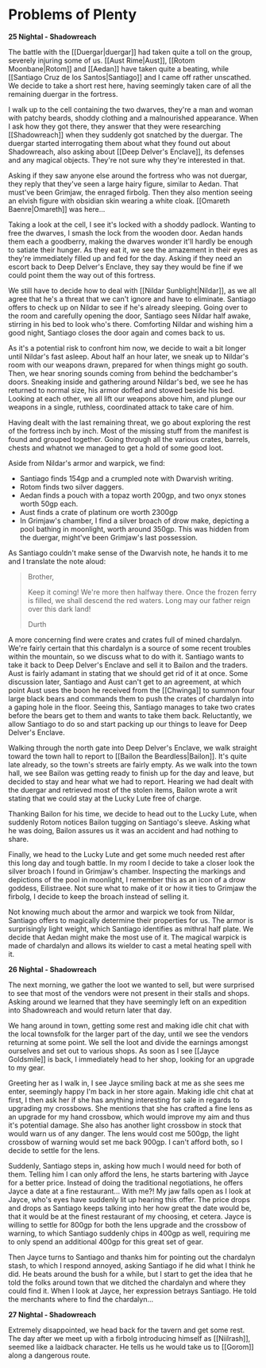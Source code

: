 # Problems of Plenty

**25 Nightal - Shadowreach**

The battle with the [[Duergar|duergar]] had taken quite a toll on the group, severely injuring some of us. [[Aust Rime|Aust]], [[Rotom Moonbane|Rotom]] and [[Aedan]] have taken quite a beating, while [[Santiago Cruz de los Santos|Santiago]] and I came off rather unscathed. We decide to take a short rest here, having seemingly taken care of all the remaining duergar in the fortress.

I walk up to the cell containing the two dwarves, they're a man and woman with patchy beards, shoddy clothing and a malnourished appearance. When I ask how they got there, they answer that they were researching [[Shadowreach]] when they suddenly got snatched by the duergar. The duergar started interrogating them about what they found out about Shadowreach, also asking about [[Deep Delver's Enclave]], its defenses and any magical objects. They're not sure why they're interested in that. 

Asking if they saw anyone else around the fortress who was not duergar, they reply that they've seen a large hairy figure, similar to Aedan. That must've been Grimjaw, the enraged firbolg. Then they also mention seeing an elvish figure with obsidian skin wearing a white cloak. [[Omareth Baenre|Omareth]] was here...

Taking a look at the cell, I see it's locked with a shoddy padlock. Wanting to free the dwarves, I smash the lock from the wooden door. Aedan hands them each a goodberry, making the dwarves wonder it'll hardly be enough to satiate their hunger. As they eat it, we see the amazement in their eyes as they're immediately filled up and fed for the day. Asking if they need an escort back to Deep Delver's Enclave, they say they would be fine if we could point them the way out of this fortress.

We still have to decide how to deal with [[Nildar Sunblight|Nildar]], as we all agree that he's a threat that we can't ignore and have to eliminate. Santiago offers to check up on Nildar to see if he's already sleeping. Going over to the room and carefully opening the door, Santiago sees Nildar half awake, stirring in his bed to look who's there. Comforting Nildar and wishing him a good night, Santiago closes the door again and comes back to us.

As it's a potential risk to confront him now, we decide to wait a bit longer until Nildar's fast asleep. About half an hour later, we sneak up to Nildar's room with our weapons drawn, prepared for when things might go south. Then, we hear snoring sounds coming from behind the bedchamber's doors. Sneaking inside and gathering around Nildar's bed, we see he has returned to normal size, his armor doffed and stowed beside his bed. Looking at each other, we all lift our weapons above him, and plunge our weapons in a single, ruthless, coordinated attack to take care of him.

Having dealt with the last remaining threat, we go about exploring the rest of the fortress inch by inch. Most of the missing stuff from the manifest is found and grouped together. Going through all the various crates, barrels, chests and whatnot we managed to get a hold of some good loot.

Aside from Nildar's armor and warpick, we find:

- Santiago finds 154gp and a crumpled note with Dwarvish writing.
- Rotom finds two silver daggers.
- Aedan finds a pouch with a topaz worth 200gp, and two onyx stones worth 50gp each.
- Aust finds a crate of platinum ore worth 2300gp
- In Grimjaw's chamber, I find a silver broach of drow make, depicting a pool bathing in moonlight, worth around 350gp. This was hidden from the duergar, might've been Grimjaw's last possession.

As Santiago couldn't make sense of the Dwarvish note, he hands it to me and I translate the note aloud:

> Brother, 
> 
> Keep it coming! We're more then halfway there. Once the frozen ferry is filled, we shall descend the red waters. Long may our father reign over this dark land!  
> 
> Durth

A more concerning find were crates and crates full of mined chardalyn. We're fairly certain that this chardalyn is a source of some recent troubles within the mountain, so we discuss what to do with it. Santiago wants to take it back to Deep Delver's Enclave and sell it to Bailon and the traders. Aust is fairly adamant in stating that we should get rid of it at once. Some discussion later, Santiago and Aust can't get to an agreement, at which point Aust uses the boon he received from the [[Chwinga]] to summon four large black bears and commands them to push the crates of chardalyn into a gaping hole in the floor. Seeing this, Santiago manages to take two crates before the bears get to them and wants to take them back. Reluctantly, we allow Santiago to do so and start packing up our things to leave for Deep Delver's Enclave.

Walking through the north gate into Deep Delver's Enclave, we walk straight toward the town hall to report to [[Bailon the Beardless|Bailon]]. It's quite late already, so the town's streets are fairly empty. As we walk into the town hall, we see Bailon was getting ready to finish up for the day and leave, but decided to stay and hear what we had to report. Hearing we had dealt with the duergar and retrieved most of the stolen items, Bailon wrote a writ stating that we could stay at the Lucky Lute free of charge.

Thanking Bailon for his time, we decide to head out to the Lucky Lute, when suddenly Rotom notices Bailon tugging on Santiago's sleeve. Asking what he was doing, Bailon assures us it was an accident and had nothing to share.

Finally, we head to the Lucky Lute and get some much needed rest after this long day and tough battle. In my room I decide to take a closer look the silver broach I found in Grimjaw's chamber. Inspecting the markings and depictions of the pool in moonlight, I remember this as an icon of a drow goddess, Eilistraee. Not sure what to make of it or how it ties to Grimjaw the firbolg, I decide to keep the broach instead of selling it.

Not knowing much about the armor and warpick we took from Nildar, Santiago offers to magically determine their properties for us. The armor is surprisingly light weight, which Santiago identifies as mithral half plate. We decide that Aedan might make the most use of it. The magical warpick is made of chardalyn and allows its wielder to cast a metal heating spell with it.

**26 Nightal - Shadowreach**

The next morning, we gather the loot we wanted to sell, but were surprised to see that most of the vendors were not present in their stalls and shops. Asking around we learned that they have seemingly left on an expedition into Shadowreach and would return later that day.

We hang around in town, getting some rest and making idle chit chat with the local townsfolk for the larger part of the day, until we see the vendors returning at some point. We sell the loot and divide the earnings amongst ourselves and set out to various shops. As soon as I see [[Jayce Goldsmile]] is back, I immediately head to her shop, looking for an upgrade to my gear.

Greeting her as I walk in, I see Jayce smiling back at me as she sees me enter, seemingly happy I'm back in her store again. Making idle chit chat at first, I then ask her if she has anything interesting for sale in regards to upgrading my crossbows. She mentions that she has crafted a fine lens as an upgrade for my hand crossbow, which would improve my aim and thus it's potential damage. She also has another light crossbow in stock that would warn us of any danger. The lens would cost me 500gp, the light crossbow of warning would set me back 900gp. I can't afford both, so I decide to settle for the lens. 

Suddenly, Santiago steps in, asking how much I would need for both of them. Telling him I can only afford the lens, he starts bartering with Jayce for a better price. Instead of doing the traditional negotiations, he offers Jayce a date at a fine restaurant... With me?! My jaw falls open as I look at Jayce, who's eyes have suddenly lit up hearing this offer. The price drops and drops as Santiago keeps talking into her how great the date would be, that it would be at the finest restaurant of my choosing, et cetera. Jayce is willing to settle for 800gp for both the lens upgrade and the crossbow of warning, to which Santiago suddenly chips in 400gp as well, requiring me to only spend an additional 400gp for this great set of gear.

Then Jayce turns to Santiago and thanks him for pointing out the chardalyn stash, to which I respond annoyed, asking Santiago if he did what I think he did. He beats around the bush for a while, but I start to get the idea that he told the folks around town that we ditched the chardalyn and where they could find it. When I look at Jayce, her expression betrays Santiago. He told the merchants where to find the chardalyn...

**27 Nightal - Shadowreach**

Extremely disappointed, we head back for the tavern and get some rest. The day after we meet up with a firbolg introducing himself as [[Niilrash]], seemed like a laidback character. He tells us he would take us to [[Gorom]] along a dangerous route.